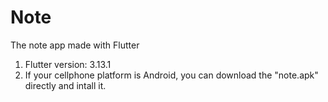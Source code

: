 # Note
The note app made with Flutter

1. Flutter version: 3.13.1
2. If your cellphone platform is Android, you can download the "note.apk" directly and intall it.
